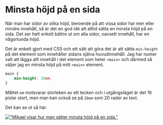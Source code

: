 Minsta höjd på en sida
=======================

När man har sidor av olika höjd, beroende på att vissa sidor har mer eller mindre innehåll, så är det en god idé att alltid sätta en minsta höjd på en sida. Det ser helt enkelt bättre ut om alla sidor, oavsett innehåll, har en någorlunda höjd.

Det är enkelt gjort med CSS och ett sätt att göra det är att sätta `min-height` på det element som innehåller sidans själva huvudinnehåll. Jag har numer valt att lägga allt innehåll i det element som heter `<main>` och därmed så väljer jag en minsta höjd på mitt `<main>` element.

```css
main {
    min-height: 30em;
}
```

Måttet `em` motsvarar storleken av ett tecken och i utgångsläget är det 16 pixlar stort, men man kan också se på `20em` som 20 rader av text.

Det kan se ut så här.

[!["Mikael visar hur man sätter minsta höjd på en sida."](https://img.youtube.com/vi/rFSVZlGNqbU/0.jpg)](https://www.youtube.com/watch?v=rFSVZlGNqbU)
